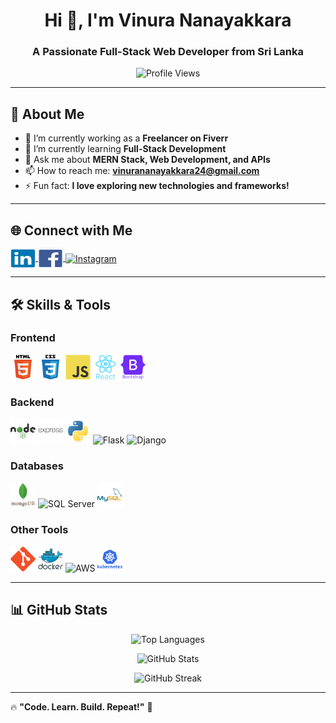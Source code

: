 <h1 align="center">Hi 👋, I'm Vinura Nanayakkara</h1>
<h3 align="center">A Passionate Full-Stack Web Developer from Sri Lanka</h3>

<p align="center">
  <img src="https://komarev.com/ghpvc/?username=Vinurananayakkara&label=Profile%20views&color=0e75b6&style=flat" alt="Profile Views" />
</p>

---

## 🚀 About Me  
- 🔭 I’m currently working as a **Freelancer on Fiverr**  
- 🌱 I’m currently learning **Full-Stack Development**  
- 💬 Ask me about **MERN Stack, Web Development, and APIs**  
- 📫 How to reach me: **vinurananayakkara24@gmail.com**  
- ⚡ Fun fact: **I love exploring new technologies and frameworks!**  

---

## 🌐 Connect with Me  
<p align="left">
  <a href="https://linkedin.com/in/vinura-nanayakkara-270aa8342" target="_blank">
    <img align="center" src="https://raw.githubusercontent.com/devicons/devicon/master/icons/linkedin/linkedin-original.svg" alt="LinkedIn" height="30" width="40" />
  </a>
  <a href="https://www.facebook.com/profile.php?id=61550727776920" target="_blank">
    <img align="center" src="https://raw.githubusercontent.com/devicons/devicon/master/icons/facebook/facebook-original.svg" alt="Facebook" height="30" width="40" />
  </a>
  <a href="https://www.instagram.com/vinu_nana_" target="_blank">
    <img align="center" src="https://raw.githubusercontent.com/devicons/devicon/master/icons/instagram/instagram-original.svg" alt="Instagram" height="30" width="40" />
  </a>
</p>

---

## 🛠️ Skills & Tools  
### Frontend  
<p>
  <img src="https://raw.githubusercontent.com/devicons/devicon/master/icons/html5/html5-original-wordmark.svg" alt="HTML" width="40" height="40"/>  
  <img src="https://raw.githubusercontent.com/devicons/devicon/master/icons/css3/css3-original-wordmark.svg" alt="CSS" width="40" height="40"/>  
  <img src="https://raw.githubusercontent.com/devicons/devicon/master/icons/javascript/javascript-original.svg" alt="JavaScript" width="40" height="40"/>  
  <img src="https://raw.githubusercontent.com/devicons/devicon/master/icons/react/react-original-wordmark.svg" alt="React" width="40" height="40"/>  
  <img src="https://raw.githubusercontent.com/devicons/devicon/master/icons/bootstrap/bootstrap-plain-wordmark.svg" alt="Bootstrap" width="40" height="40"/>
</p>

### Backend  
<p>
  <img src="https://raw.githubusercontent.com/devicons/devicon/master/icons/nodejs/nodejs-original-wordmark.svg" alt="Node.js" width="40" height="40"/>  
  <img src="https://raw.githubusercontent.com/devicons/devicon/master/icons/express/express-original-wordmark.svg" alt="Express.js" width="40" height="40"/>  
  <img src="https://raw.githubusercontent.com/devicons/devicon/master/icons/python/python-original.svg" alt="Python" width="40" height="40"/>  
  <img src="https://www.vectorlogo.zone/logos/pocoo_flask/pocoo_flask-icon.svg" alt="Flask" width="40" height="40"/>  
  <img src="https://cdn.worldvectorlogo.com/logos/django.svg" alt="Django" width="40" height="40"/>
</p>

### Databases  
<p>
  <img src="https://raw.githubusercontent.com/devicons/devicon/master/icons/mongodb/mongodb-original-wordmark.svg" alt="MongoDB" width="40" height="40"/>  
  <img src="https://www.svgrepo.com/show/303229/microsoft-sql-server-logo.svg" alt="SQL Server" width="40" height="40"/>  
  <img src="https://raw.githubusercontent.com/devicons/devicon/master/icons/mysql/mysql-original-wordmark.svg" alt="MySQL" width="40" height="40"/>
</p>

### Other Tools  
<p>
  <img src="https://raw.githubusercontent.com/devicons/devicon/master/icons/git/git-original.svg" alt="Git" width="40" height="40"/>  
  <img src="https://raw.githubusercontent.com/devicons/devicon/master/icons/docker/docker-original-wordmark.svg" alt="Docker" width="40" height="40"/>  
  <img src="https://raw.githubusercontent.com/devicons/devicon/master/icons/aws/aws-original.svg" alt="AWS" width="40" height="40"/>  
  <img src="https://raw.githubusercontent.com/devicons/devicon/master/icons/kubernetes/kubernetes-plain-wordmark.svg" alt="Kubernetes" width="40" height="40"/>
</p>

---

## 📊 GitHub Stats  
<p align="center">
  <img src="https://github-readme-stats.vercel.app/api/top-langs?username=Vinurananayakkara&show_icons=true&locale=en&layout=compact" alt="Top Languages" />
</p>

<p align="center">
  <img src="https://github-readme-stats.vercel.app/api?username=Vinurananayakkara&show_icons=true&locale=en" alt="GitHub Stats" />
</p>

<p align="center">
  <img src="https://github-readme-streak-stats.herokuapp.com/?user=Vinurananayakkara&" alt="GitHub Streak" />
</p>

---

🔥 **"Code. Learn. Build. Repeat!"** 🚀  

